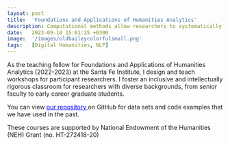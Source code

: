 ```yaml
---
layout: post
title:  'Foundations and Applications of Humanities Analytics'
description: Computational methods allow researchers to systematically analyze and interpret large volumes of social, political, and cultural data, uncovering underlying patterns and insights at scale. These course materials, made for the Santa Fe Institute, are designed to equip humanities researchers with computational and quantitative tools. The course aims to foster a supportive community, build practical skills, and diversify the field of humanities analytics by welcoming participants from various backgrounds and stages of their academic careers.
date:   2023-09-10 15:01:35 +0300
image:  '/images/oldbaileycolorfulsmall.png'
tags:   [Digital Humanities, NLP]
---
```

As the teaching fellow for Foundations and Applications of Humanities Analytics (2022-2023) at the Santa Fe Institute, I design and teach workshops for participant researchers. I foster an inclusive and intellectually rigorous classroom for researchers with diverse backgrounds, from senior faculty to early career graduate students. 

You can view <a href="https://github.com/stephbuon/faha" style="color: blue"> our repository </a> on GitHub for data sets and code examples that we have used in the past.  

These courses are supported by National Endowment of the Humanities (NEH) Grant (no. HT-272418-20)

